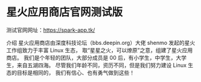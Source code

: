 # 星火应用商店官网测试版
测试官网网址：https://spark-app.tk/

介绍
星火应用商店由深度科技论坛（bbs.deepin.org）大佬 shenmo 发起的星火工作组致力于丰富 Linux 生态，
取“星星之火，可以燎原”之意，组建了星火应用商店。
我们是个年轻的团队，大部分成员是 00 后，有小学生，中学生，大学生，来自五湖四海。
尽管我们年龄不同，资历不同，但是我们努力建设 Linux 生态的目标是相同的，
我们有信心、也有勇气做到这些！
